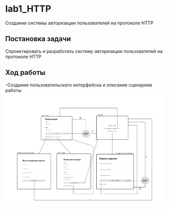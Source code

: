 # lab1_HTTP
Создание системы авторизации пользователей на протоколе HTTP
## Постановка задачи 
Спроектировать и разработать систему авторизации пользователей на протоколе HTTP
## Ход работы 
 -Создание пользовательского интерфейска и описание сценариев работы
 ![рис.1:Интрефейс](https://github.com/Daniil-Kazakov1/lab1_HTTP/blob/main/интерфейс.png)
